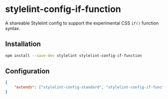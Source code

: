 # stylelint-config-if-function

A shareable Stylelint config to support the experimental CSS `if()` function syntax.

## Installation

```bash
npm install --save-dev stylelint stylelint-config-if-function
```

## Configuration

```json
{
	"extends": ["stylelint-config-standard", "stylelint-config-if-function"]
}
```
